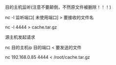 目的主机监听(注意不要颠倒，不然原文件被删除！！！)

nc -l 监听端口[ 未使用端口] > 要接收的文件名 

nc -l 4444 > cache.tar.gz 

源主机发起请求 

nc 目的主机ip 目的端口 < 要发送的文件 

nc 192.168.0.85 4444 < /root/cache.tar.gz 
